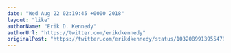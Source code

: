 ```yaml
---
date: "Wed Aug 22 02:19:45 +0000 2018"
layout: "like"
authorName: "Erik D. Kennedy"
authorUrl: "https://twitter.com/erikdkennedy"
originalPost: "https://twitter.com/erikdkennedy/status/1032089913955479552"
---
```

